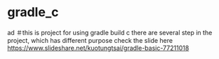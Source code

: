 # gradle_c
ad
＃this is project for using gradle build c
  there are several step in the project, which has different purpose
  check the slide here https://www.slideshare.net/kuotungtsai/gradle-basic-77211018
